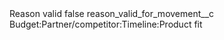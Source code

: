 <?xml version="1.0" encoding="UTF-8"?>
<CustomMetadata xmlns="http://soap.sforce.com/2006/04/metadata" xmlns:xsi="http://www.w3.org/2001/XMLSchema-instance" xmlns:xsd="http://www.w3.org/2001/XMLSchema">
    <label>Reason valid</label>
    <protected>false</protected>
    <values>
        <field>reason_valid_for_movement__c</field>
        <value xsi:type="xsd:string">Budget:Partner/competitor:Timeline:Product fit</value>
    </values>
</CustomMetadata>
